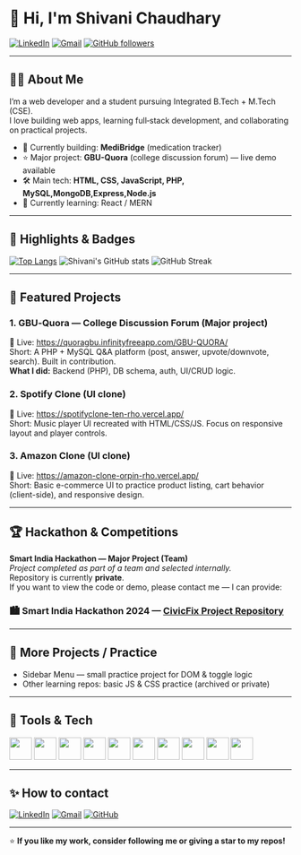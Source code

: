# 👋 Hi, I'm Shivani Chaudhary

[![LinkedIn](https://img.shields.io/badge/LinkedIn-0077B5?style=flat&logo=linkedin&logoColor=white)](https://www.linkedin.com/in/shivani-chaudhary-b78317296)
[![Gmail](https://img.shields.io/badge/Gmail-D14836?style=flat&logo=gmail&logoColor=white)](mailto:shivanichaudhary664157@mail.com)
[![GitHub followers](https://img.shields.io/github/followers/officialshivanichaudhary?label=Follow&style=social)](https://github.com/officialshivanichaudhary)

---

## 👩‍💻 About Me
I’m a web developer and a student pursuing Integrated B.Tech + M.Tech (CSE).  
I love building web apps, learning full‑stack development, and collaborating on practical projects.

- 🔭 Currently building: **MediBridge** (medication tracker)  
- ⭐ Major project: **GBU-Quora** (college discussion forum) — live demo available  
- 🛠️ Main tech: **HTML, CSS, JavaScript, PHP, MySQL,MongoDB,Express,Node.js**  
- 🌱 Currently learning: React / MERN  

---

## 🚀 Highlights & Badges

[![Top Langs](https://github-readme-stats.vercel.app/api/top-langs/?username=officialshivanichaudhary&layout=compact&title_color=ffffff&text_color=dddddd&bg_color=0d1117)](https://github.com/officialshivanichaudhary)
![Shivani's GitHub stats](https://github-readme-stats.vercel.app/api?username=officialshivanichaudhary&show_icons=true&theme=tokyonight)
![GitHub Streak](https://github-readme-streak-stats.herokuapp.com/?user=officialshivanichaudhary&theme=tokyonight)

---

## 🔭 Featured Projects

### 1. **GBU‑Quora** — College Discussion Forum (Major project)  
🔗 Live: https://quoragbu.infinityfreeapp.com/GBU-QUORA/  
Short: A PHP + MySQL Q&A platform (post, answer, upvote/downvote, search). Built in contribution.  
**What I did:** Backend (PHP), DB schema, auth, UI/CRUD logic.

### 2. **Spotify Clone** (UI clone)  
🔗 Live: https://spotifyclone-ten-rho.vercel.app/  
Short: Music player UI recreated with HTML/CSS/JS. Focus on responsive layout and player controls.

### 3. **Amazon Clone** (UI clone)  
🔗 Live: https://amazon-clone-orpin-rho.vercel.app/  
Short: Basic e-commerce UI to practice product listing, cart behavior (client-side), and responsive design.

---

## 🏆 Hackathon & Competitions

**Smart India Hackathon — Major Project (Team)**  
_Project completed as part of a team and selected internally._  
Repository is currently **private**.  
If you want to view the code or demo, please contact me — I can provide:

### 🏙️ Smart India Hackathon 2024 — [CivicFix Project Repository](https://github.com/officialshivanichaudhary/SIH2025-showcase)
---

## 📂 More Projects / Practice
- Sidebar Menu — small practice project for DOM & toggle logic  
- Other learning repos: basic JS & CSS practice (archived or private)

---

## 🧰 Tools & Tech
<p align="left"> 
  <img src="https://cdn.jsdelivr.net/gh/devicons/devicon/icons/c/c-original.svg" width="40" height="40"/>
  <img src="https://cdn.jsdelivr.net/gh/devicons/devicon/icons/cplusplus/cplusplus-original.svg" width="40" height="40"/>
  <img src="https://cdn.jsdelivr.net/gh/devicons/devicon/icons/html5/html5-original.svg" width="40" height="40"/>
  <img src="https://cdn.jsdelivr.net/gh/devicons/devicon/icons/css3/css3-original.svg" width="40" height="40"/>
  <img src="https://cdn.jsdelivr.net/gh/devicons/devicon/icons/javascript/javascript-original.svg" width="40" height="40"/>
  <img src="https://cdn.jsdelivr.net/gh/devicons/devicon/icons/nodejs/nodejs-original.svg" width="40" height="40"/>
  <img src="https://cdn.jsdelivr.net/gh/devicons/devicon/icons/react/react-original.svg" width="40" height="40"/>
  <img src="https://cdn.jsdelivr.net/gh/devicons/devicon/icons/php/php-original.svg" width="40" height="40"/>
  <img src="https://cdn.jsdelivr.net/gh/devicons/devicon/icons/mysql/mysql-original.svg" width="40" height="40"/>
  <img src="https://cdn.jsdelivr.net/gh/devicons/devicon/icons/mongodb/mongodb-original.svg" width="40" height="40"/>
</p>

---

## ✨ How to contact
<p align="left">
<a href="https://www.linkedin.com/in/shivani-chaudhary-b78317296" target="_blank"><img src="https://img.shields.io/badge/LinkedIn-%230A66C2.svg?logo=linkedin&logoColor=white" alt="LinkedIn"/></a>
<a href="mailto:shivanichaudhary664157@mail.com"><img src="https://img.shields.io/badge/Gmail-D14836?logo=gmail&logoColor=white" alt="Gmail"/></a>
<a href="https://github.com/officialshivanichaudhary"><img src="https://img.shields.io/badge/GitHub-181717?logo=github&logoColor=white" alt="GitHub"/></a>
</p>

---

⭐ **If you like my work, consider following me or giving a star to my repos!**
